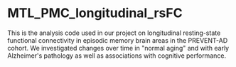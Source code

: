 # MTL_PMC_longitudinal_rsFC
This is the analysis code used in our project on longitudinal resting-state functional connectivity in episodic memory brain areas in the PREVENT-AD cohort. We investigated changes over time in "normal aging" and with early Alzheimer's pathology as well as associations with cognitive performance.
